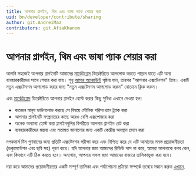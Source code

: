 ```yaml
---
title: আপনার প্লাগইন, থিম এবং ভাষা প্যাক শেয়ার করা
uid: bn/developer/contribute/sharing
author: git.AndreiMaz
contributors: git.AfiaKhanom
---
```


# আপনার প্লাগইন, থিম এবং ভাষা প্যাক শেয়ার করা

আপনি সহজেই আপনার প্লাগইনটি আমাদের [মার্কেটপ্লেস](http://www.nopcommerce.com/marketplace) ডিরেক্টরিতে আপলোড করতে পারেন যাতে এটি অন্য ব্যবহারকারীদের সাথে শেয়ার করা যায়। শুধু [আমার অ্যাকাউন্ট](http://www.nopcommerce.com/customer/info) পৃষ্ঠায় যান, তারপর "আপনার এক্সটেনশন" ট্যাব। একটি নতুন এক্সটেনশন আপলোড করার জন্য "নতুন এক্সটেনশন আপলোড করুন" বোতামে ক্লিক করুন।

এবং [মার্কেটপ্লেস](http://www.nopcommerce.com/marketplace) ডিরেক্টরিতে আপনার প্লাগইন হোস্ট করার কিছু সুবিধা এখানে দেওয়া হল:

* কতজন মানুষ ডাউনলোড করছে সে বিষয়ে মৌলিক পরিসংখ্যান ট্র্যাক করা
* আপনার প্লাগইনটি সম্প্রদায়ের কাছে আরও বেশি এক্সপোজার করা
* অনেক অন্যান্য হোস্ট করা প্লাগইনগুলির বিপরীতে আপনার প্লাগইন রেট করা
* ব্যবহারকারীদের মন্তব্য এবং মতামত জানানোর জন্য একটি কেন্দ্রীয় অবস্থান প্রদান করা

নপকমার্স টিম গুণমানের জন্য প্রতিটি এক্সটেনশন পরীক্ষা করে এবং নিশ্চিত করে যে এটি আমাদের সমস্ত প্রয়োজনীয়তা (ডকুমেন্টেশন এবং ছবি সহ) পূরণ করে। যদি আপনার জমা আমাদের রিভিউ পাস না করে, আমরা আপনাকে বলব কেন, এবং কিভাবে এটি ঠিক করতে হবে। অন্যথায়, আপনার সফল জমা আমাদের বাজারে তালিকাভুক্ত করা হবে।

দয়া করে আমাদের প্রয়োজনীয়তার একটি সম্পূর্ণ তালিকা এবং পর্যালোচনা প্রক্রিয়া সম্পর্কে তথ্যের সন্ধান করুন [এখানে](https://www.nopcommerce.com/submitting-plugins-to-nopcommerce-marketplace).
